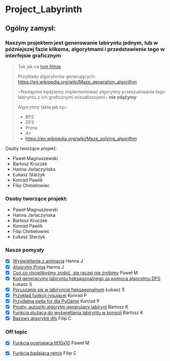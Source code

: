 # Project_Labyrinth
## Ogólny zamysł:
### Naszym projektem jest generowanie labiryntu jednym, lub w późniejszej fazie kilkoma, algorytmami i przedstawienie tego w interfejsie graficznym
> Tak jak na [tym filmie](https://youtu.be/6kv5HKPB1XU  "Maze-film")
>
> Przykłady algorytmów generujących: https://en.wikipedia.org/wiki/Maze_generation_algorithm
> 
> ~Następnie będziemy implementować algorytmy przeszukiwania tego labiryntu z ich graficznymi wizualizacjami~ **nie zdążymy** 
> 
> Algorytmy takie jak np.: 
> * BFS
> * DFS
> * Prima
> * A*
> * https://en.wikipedia.org/wiki/Maze_solving_algorithm

Osoby tworzące projekt:
* Paweł Magnuszewski
* Bartosz Kruczek
* Hanna Jarlaczyńska
* Łukasz Starzyk
* Konrad Pawlik
* Filip Chmielowiec

### Osoby tworzące projekt:
* Paweł Magnuszewski
* Hanna Jarlaczyńska
* Bartosz Kruczek
* Konrad Pawlik
* Filip Chmielowiec
* Łukasz Starzyk

### Nasze pomysły
 - [x] [Wyświetlanie z animacją](https://gist.github.com/hankaj/f5c6f89aaea238b0394f52c66cdb8dd2) Hanna J
 - [x] [Algorytm Prima](https://gist.github.com/hankaj/2a0ebd6c8d00be6dec85d05dc72855c5) Hanna J
 - [x] [Coś co chcielibyśmy zrobić, ale raczej nie zrobimy](https://gist.github.com/pawelmagnu/210e6fae1eca70812dbc8ca6bd195787) Paweł M
 - [x] [Kod generacyjny labiryntu heksagonalnego za pomocą algorytmu DFS](https://gist.github.com/Aszman/e69a89f9e6ad39e182a9f5537de0ebac) Łukasz S
 - [x] [Poruszanie się w labiryncie heksagonalnym](https://gist.github.com/Aszman/12a729993f281fbe1256cc9527078b44) Łukasz S
 - [x] [Przykład funkcji rysującej](https://gist.github.com/Kojec1/b2477760ad6aea4c327c27b005373ef0) Konrad P
 - [x] [Przydatna pętla for dla PyGame](https://gist.github.com/Kojec1/d6ceb12851f5503fb2a6bf590830a89e) Konrad P
 - [x] [Prosty, autosrki algorytm generujący labirynt](https://gist.github.com/Pandoors/d074dd58b6364f82f930dc11365be6db) Bartosz K
 - [x] [Funkcja służąca do wyświetlania labiryntu w konsoli](https://gist.github.com/Pandoors/de0f4b7756d9e4cbf74168a1b44806cc) Bartosz K
 - [x] [Bazowy algorytm dfs](https://gist.github.com/dkirxxr/0cda053fa412936609ace5935279a738) Filip C
 
 ### Off topic
 - [x] [Funkcja oceniająca ttt10x10](https://gist.github.com/pawelmagnu/9979b34fe483e87a51be64f47c4cb172) Paweł M
 - [x] [Funkcja badająca remis](https://gist.github.com/dkirxxr/6a5528aa18753f740670068a1b612bc3) Filip C
 
